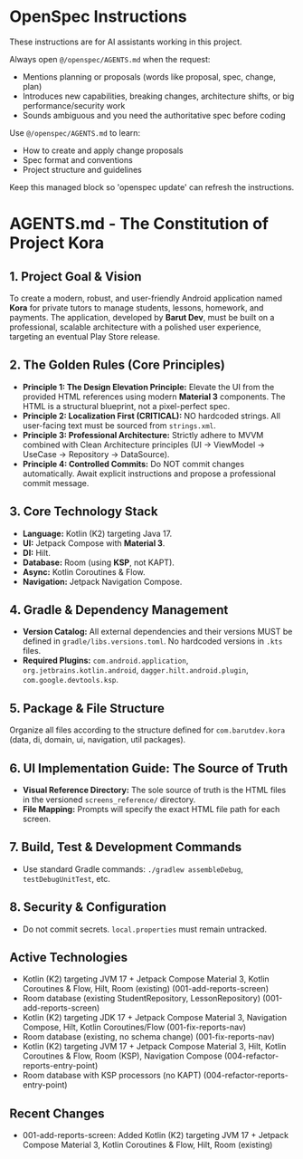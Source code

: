 <!-- OPENSPEC:START -->
# OpenSpec Instructions

These instructions are for AI assistants working in this project.

Always open `@/openspec/AGENTS.md` when the request:
- Mentions planning or proposals (words like proposal, spec, change, plan)
- Introduces new capabilities, breaking changes, architecture shifts, or big performance/security work
- Sounds ambiguous and you need the authoritative spec before coding

Use `@/openspec/AGENTS.md` to learn:
- How to create and apply change proposals
- Spec format and conventions
- Project structure and guidelines

Keep this managed block so 'openspec update' can refresh the instructions.

<!-- OPENSPEC:END -->

# AGENTS.md - The Constitution of Project Kora

## 1. Project Goal & Vision
To create a modern, robust, and user-friendly Android application named **Kora** for private tutors to manage students, lessons, homework, and payments. The application, developed by **Barut Dev**, must be built on a professional, scalable architecture with a polished user experience, targeting an eventual Play Store release.

## 2. The Golden Rules (Core Principles)
-   **Principle 1: The Design Elevation Principle:** Elevate the UI from the provided HTML references using modern **Material 3** components. The HTML is a structural blueprint, not a pixel-perfect spec.
-   **Principle 2: Localization First (CRITICAL):** NO hardcoded strings. All user-facing text must be sourced from `strings.xml`.
-   **Principle 3: Professional Architecture:** Strictly adhere to MVVM combined with Clean Architecture principles (UI -> ViewModel -> UseCase -> Repository -> DataSource).
-   **Principle 4: Controlled Commits:** Do NOT commit changes automatically. Await explicit instructions and propose a professional commit message.

## 3. Core Technology Stack
-   **Language:** Kotlin (K2) targeting Java 17.
-   **UI:** Jetpack Compose with **Material 3**.
-   **DI:** Hilt.
-   **Database:** Room (using **KSP**, not KAPT).
-   **Async:** Kotlin Coroutines & Flow.
-   **Navigation:** Jetpack Navigation Compose.

## 4. Gradle & Dependency Management
-   **Version Catalog:** All external dependencies and their versions MUST be defined in `gradle/libs.versions.toml`. No hardcoded versions in `.kts` files.
-   **Required Plugins:** `com.android.application`, `org.jetbrains.kotlin.android`, `dagger.hilt.android.plugin`, `com.google.devtools.ksp`.

## 5. Package & File Structure
Organize all files according to the structure defined for `com.barutdev.kora` (data, di, domain, ui, navigation, util packages).

## 6. UI Implementation Guide: The Source of Truth
-   **Visual Reference Directory:** The sole source of truth is the HTML files in the versioned `screens_reference/` directory.
-   **File Mapping:** Prompts will specify the exact HTML file path for each screen.

## 7. Build, Test & Development Commands
-   Use standard Gradle commands: `./gradlew assembleDebug`, `testDebugUnitTest`, etc.

## 8. Security & Configuration
-   Do not commit secrets. `local.properties` must remain untracked.

## Active Technologies
- Kotlin (K2) targeting JVM 17 + Jetpack Compose Material 3, Kotlin Coroutines & Flow, Hilt, Room (existing) (001-add-reports-screen)
- Room database (existing StudentRepository, LessonRepository) (001-add-reports-screen)
- Kotlin (K2) targeting JDK 17 + Jetpack Compose Material 3, Navigation Compose, Hilt, Kotlin Coroutines/Flow (001-fix-reports-nav)
- Room database (existing, no schema change) (001-fix-reports-nav)
- Kotlin (K2) targeting JVM 17 + Jetpack Compose Material 3, Hilt, Kotlin Coroutines & Flow, Room (KSP), Navigation Compose (004-refactor-reports-entry-point)
- Room database with KSP processors (no KAPT) (004-refactor-reports-entry-point)

## Recent Changes
- 001-add-reports-screen: Added Kotlin (K2) targeting JVM 17 + Jetpack Compose Material 3, Kotlin Coroutines & Flow, Hilt, Room (existing)
